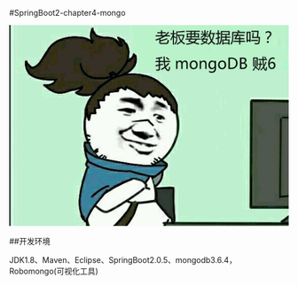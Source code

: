 #SpringBoot2-chapter4-mongo

![](pic/mongodb.png)

##开发环境

JDK1.8、Maven、Eclipse、SpringBoot2.0.5、mongodb3.6.4，Robomongo(可视化工具)